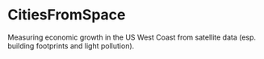 # CitiesFromSpace

Measuring economic growth in the US West Coast from satellite data (esp. building footprints and light pollution).
